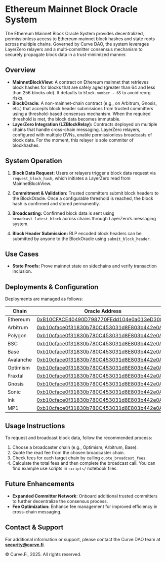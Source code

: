 # Ethereum Mainnet Block Oracle System

The Ethereum Mainnet Block Oracle System provides decentralized, permissionless access to Ethereum mainnet block hashes and state roots across multiple chains. Governed by Curve DAO, the system leverages LayerZero relayers and a multi-committer consensus mechanism to securely propagate block data in a trust-minimized manner.

## Overview

- **MainnetBlockView:** A contract on Ethereum mainnet that retrieves block hashes for blocks that are safely aged (greater than 64 and less than 256 blocks old). It defaults to `block.number - 65` to avoid reorg risks.
- **BlockOracle:** A non-mainnet-chain contract (e.g., on Arbitrum, Gnosis, etc.) that accepts block header submissions from trusted committers using a threshold-based consensus mechanism. When the required threshold is met, the block data becomes immutable.
- **LayerZero Integration (LZBlockRelay):** Contracts deployed on multiple chains that handle cross-chain messaging. LayerZero relayers, configured with multiple DVNs, enable permissionless broadcasts of block data. For the moment, this relayer is sole commiter of blockhashes.

## System Operation

1. **Block Data Request:**
   Users or relayers trigger a block data request via `request_block_hash`, which initiates a LayerZero read from MainnetBlockView.

2. **Commitment & Validation:**
   Trusted committers submit block headers to the BlockOracle. Once a configurable threshold is reached, the block hash is confirmed and stored permanently.

3. **Broadcasting:**
   Confirmed block data is sent using `broadcast_latest_block` across chains through LayerZero’s messaging system.

4. **Block Header Submission:**
   RLP encoded block headers can be submitted by anyone to the BlockOracle using `submit_block_header`.

## Use Cases

- **State Proofs:**
  Prove mainnet state on sidechains and verify transaction inclusion.


## Deployments & Configuration

Deployments are managed as follows:

| Chain     | Oracle Address | Block Relay Address |
|-----------|----------------|---------------------|
| Ethereum  | [0xB10CFACE40490D798770FEdd104e0a013eD308a6](https://etherscan.io/address/0xB10CFACE40490D798770FEdd104e0a013eD308a6) | N/A (Main view; no block relay) |
| Arbitrum  | [0xb10cface0f31830b780C453031d8E803b442e0A4](https://arbiscan.io/address/0xb10cface0f31830b780C453031d8E803b442e0A4) | [0xfacefeedcc1a5FDdCa97a20511e6641a5c44370F](https://arbiscan.io/address/0xfacefeedcc1a5FDdCa97a20511e6641a5c44370F) |
| Polygon   | [0xb10cface0f31830b780C453031d8E803b442e0A4](https://polygonscan.com/address/0xb10cface0f31830b780C453031d8E803b442e0A4) | [0xfacefeedcc1a5FDdCa97a20511e6641a5c44370F](https://polygonscan.com/address/0xfacefeedcc1a5FDdCa97a20511e6641a5c44370F) |
| BSC       | [0xb10cface0f31830b780C453031d8E803b442e0A4](https://bscscan.com/address/0xb10cface0f31830b780C453031d8E803b442e0A4) | [0xfacefeedcc1a5FDdCa97a20511e6641a5c44370F](https://bscscan.com/address/0xfacefeedcc1a5FDdCa97a20511e6641a5c44370F) |
| Base      | [0xb10cface0f31830b780C453031d8E803b442e0A4](https://basescan.org/address/0xb10cface0f31830b780C453031d8E803b442e0A4) | [0xfacefeedcc1a5FDdCa97a20511e6641a5c44370F](https://basescan.org/address/0xfacefeedcc1a5FDdCa97a20511e6641a5c44370F) |
| Avalanche | [0xb10cface0f31830b780C453031d8E803b442e0A4](https://snowtrace.io/address/0xb10cface0f31830b780C453031d8E803b442e0A4) | [0xfacefeedcc1a5FDdCa97a20511e6641a5c44370F](https://snowtrace.io/address/0xfacefeedcc1a5FDdCa97a20511e6641a5c44370F) |
| Optimism  | [0xb10cface0f31830b780C453031d8E803b442e0A4](https://optimistic.etherscan.io/address/0xb10cface0f31830b780C453031d8E803b442e0A4) | [0xfacefeedcc1a5FDdCa97a20511e6641a5c44370F](https://optimistic.etherscan.io/address/0xfacefeedcc1a5FDdCa97a20511e6641a5c44370F) |
| Fraxtal   | [0xb10cface0f31830b780C453031d8E803b442e0A4](https://fraxscan.com/address/0xb10cface0f31830b780C453031d8E803b442e0A4) | [0xfacefeedcc1a5FDdCa97a20511e6641a5c44370F](https://fraxscan.com/address/0xfacefeedcc1a5FDdCa97a20511e6641a5c44370F) |
| Gnosis    | [0xb10cface0f31830b780C453031d8E803b442e0A4](https://gnosisscan.io/address/0xb10cface0f31830b780C453031d8E803b442e0A4) | [0xfacefeedcc1a5FDdCa97a20511e6641a5c44370F](https://gnosisscan.io/address/0xfacefeedcc1a5FDdCa97a20511e6641a5c44370F) |
| Sonic     | [0xb10cface0f31830b780C453031d8E803b442e0A4](https://sonicscan.org/address/0xb10cface0f31830b780C453031d8E803b442e0A4) | [0xfacefeedcc1a5FDdCa97a20511e6641a5c44370F](https://sonicscan.org/address/0xfacefeedcc1a5FDdCa97a20511e6641a5c44370F) |
| Ink       | [0xb10cface0f31830b780C453031d8E803b442e0A4](https://explorer.inkonchain.com/address/0xb10cface0f31830b780C453031d8E803b442e0A4) | [0xfacefeedcc1a5FDdCa97a20511e6641a5c44370F](https://explorer.inkonchain.com/address/0xfacefeedcc1a5FDdCa97a20511e6641a5c44370F) |
| MP1       | [0xb10cface0f31830b780C453031d8E803b442e0A4](https://maizenet-explorer.usecorn.com//address/0xb10cface0f31830b780C453031d8E803b442e0A4) | [0xfacefeedcc1a5FDdCa97a20511e6641a5c44370F](https://maizenet-explorer.usecorn.com//address/0xfacefeedcc1a5FDdCa97a20511e6641a5c44370F) |

## Usage Instructions

To request and broadcast block data, follow the recommended process:
1. Choose a broadcaster chain (e.g., Optimism, Arbitrum, Base).
2. Quote the read fee from the chosen broadcaster chain.
3. Check fees for each target chain by calling `quote_broadcast_fees`.
4. Calculate the total fees and then complete the broadcast call.
You can find example use scripts in `scripts/` notebook files.


## Future Enhancements

- **Expanded Committer Network:** Onboard additional trusted committers to further decentralize the consensus process.
- **Fee Optimization:** Enhance fee management for improved efficiency in cross-chain messaging.

## Contact & Support

For additional information or support, please contact the Curve DAO team at **security@curve.fi**.

© Curve.Fi, 2025. All rights reserved.
